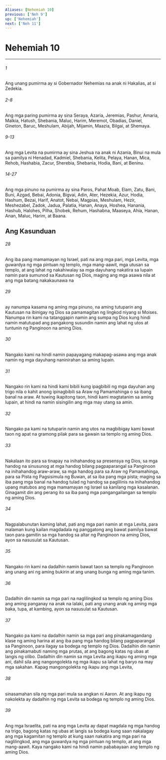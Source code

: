 ```yaml
---
Aliases: [Nehemiah 10]
previous: ['Neh 9']
up: ['Nehemiah']
next: ['Neh 11']
---
```

# Nehemiah 10

***

###### 1
Ang unang pumirma ay si Gobernador Nehemias na anak ni Hakalias, at si Zedekia.

###### 2-8
Ang mga paring pumirma ay sina Seraya, Azaria, Jeremias, Pashur, Amaria, Malkia, Hatush, Shebania, Maluc, Harim, Meremot, Obadias, Daniel, Gineton, Baruc, Meshulam, Abijah, Mijamin, Maazia, Bilgai, at Shemaya.

###### 9-13
Ang mga Levita na pumirma ay sina Jeshua na anak ni Azania, Binui na mula sa pamilya ni Henadad, Kadmiel, Shebania, Kelita, Pelaya, Hanan, Mica, Rehob, Hashabia, Zacur, Sherebia, Shebania, Hodia, Bani, at Beninu.

###### 14-27
Ang mga pinuno na pumirma ay sina Paros, Pahat Moab, Elam, Zatu, Bani, Buni, Azgad, Bebai, Adonia, Bigvai, Adin, Ater, Hezekia, Azur, Hodia, Hashum, Bezai, Harif, Anatot, Nebai, Magpias, Meshulam, Hezir, Meshezabel, Zadok, Jadua, Palatia, Hanan, Anaya, Hoshea, Hanania, Hashub, Halohes, Pilha, Shobek, Rehum, Hashabna, Maaseya, Ahia, Hanan, Anan, Maluc, Harim, at Baana.

## Ang Kasunduan 

###### 28
Ang iba pang mamamayan ng Israel, pati na ang mga pari, mga Levita, mga guwardya ng mga pintuan ng templo, mga mang-aawit, mga utusan sa templo, at ang lahat ng nakahiwalay sa mga dayuhang nakatira sa lupain namin para sumunod sa Kautusan ng Dios, maging ang mga asawa nila at ang mga batang nakakaunawa na 

###### 29
ay nanumpa kasama ng aming mga pinuno, na aming tutuparin ang Kautusan na ibinigay ng Dios sa pamamagitan ng lingkod niyang si Moises. Nanumpa rin kami na tatanggapin namin ang sumpa ng Dios kung hindi namin matutupad ang pangakong susundin namin ang lahat ng utos at tuntunin ng Panginoon na aming Dios. 

###### 30
Nangako kami na hindi namin papayagang makapag-asawa ang mga anak namin ng mga dayuhang naninirahan sa aming lupain. 

###### 31
Nangako rin kami na hindi kami bibili kung ipagbibili ng mga dayuhan ang trigo nila o kahit anong ipinagbibili sa Araw ng Pamamahinga o sa ibang banal na araw. At tuwing ikapitong taon, hindi kami magtatanim sa aming lupain, at hindi na namin sisingilin ang mga may utang sa amin. 

###### 32
Nangako pa kami na tutuparin namin ang utos na magbibigay kami bawat taon ng apat na gramong pilak para sa gawain sa templo ng aming Dios. 

###### 33
Nakalaan ito para sa tinapay na inihahandog sa presensya ng Dios, sa mga handog na sinusunog at mga handog bilang pagpaparangal sa Panginoon na inihahandog araw-araw, sa mga handog para sa Araw ng Pamamahinga, para sa Pista ng Pagsisimula ng Buwan, at sa iba pang mga pista; maging sa iba pang mga banal na handog tulad ng handog sa paglilinis na inihahandog upang matubos ang mga mamamayan ng Israel sa kanilang mga kasalanan. Ginagamit din ang perang ito sa iba pang mga pangangailangan sa templo ng aming Dios. 

###### 34
Nagpalabunutan kaming lahat, pati ang mga pari namin at mga Levita, para malaman kung kailan magdadala ng panggatong ang bawat pamilya bawat taon para gamitin sa mga handog sa altar ng Panginoon na aming Dios, ayon sa nasusulat sa Kautusan. 

###### 35
Nangako rin kami na dadalhin namin bawat taon sa templo ng Panginoon ang unang ani ng aming bukirin at ang unang bunga ng aming mga tanim. 

###### 36
Dadalhin din namin sa mga pari na naglilingkod sa templo ng aming Dios ang aming panganay na anak na lalaki, pati ang unang anak ng aming mga baka, tupa, at kambing, ayon sa nasusulat sa Kautusan. 

###### 37
Nangako pa kami na dadalhin namin sa mga pari ang pinakamagandang klase ng aming harina at ang iba pang mga handog bilang pagpaparangal sa Panginoon, para ilagay sa bodega ng templo ng Dios. Dadalhin din namin ang pinakamabuti naming mga prutas, at ang bagong katas ng ubas at langis ng olibo. Dadalhin din namin sa mga Levita ang ikapu ng aming mga ani, dahil sila ang nangongolekta ng mga ikapu sa lahat ng baryo na may mga sakahan. Kapag mangongolekta ng ikapu ang mga Levita, 

###### 38
sinasamahan sila ng mga pari mula sa angkan ni Aaron. At ang ikapu ng nakolekta ay dadalhin ng mga Levita sa bodega ng templo ng aming Dios. 

###### 39
Ang mga Israelita, pati na ang mga Levita ay dapat magdala ng mga handog na trigo, bagong katas ng ubas at langis sa bodega kung saan nakalagay ang mga kagamitan ng templo at kung saan nakatira ang mga pari na naglilingkod, ang mga guwardya ng mga pintuan ng templo, at ang mga mang-aawit. Kaya nangako kami na hindi namin pababayaan ang templo ng aming Dios.
